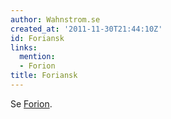 ```yaml
---
author: Wahnstrom.se
created_at: '2011-11-30T21:44:10Z'
id: Foriansk
links:
  mention:
  - Forion
title: Foriansk
---
```


Se [Forion].

  [Forion]: Forion